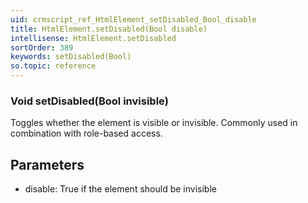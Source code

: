 ```yaml
---
uid: crmscript_ref_HtmlElement_setDisabled_Bool_disable
title: HtmlElement.setDisabled(Bool disable)
intellisense: HtmlElement.setDisabled
sortOrder: 389
keywords: setDisabled(Bool)
so.topic: reference
---
```


### Void setDisabled(Bool invisible)

Toggles whether the element is visible or invisible. Commonly used in combination with role-based access.

## Parameters

* disable: True if the element should be invisible

